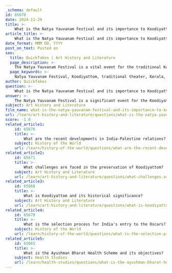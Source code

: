 ```yaml
---
_schema: default
id: 65670
date: 2024-11-29
title: >-
    What is the Natya Yauvanam Festival and its importance to Koodiyattom?
article_title: >-
    What is the Natya Yauvanam Festival and its importance to Koodiyattom?
date_format: MMM DD, YYYY
post_on_text: Posted on
seo:
  title: QuickTakes | Art History and Literature
  page_description: >-
    The Natya Yauvanam Festival is a vital event for the traditional Koodiyattom art form in Kerala, India, promoting young artists and preserving diverse theatrical traditions through performance and community engagement.
  page_keywords: >-
    Natya Yauvanam Festival, Koodiyattom, traditional theater, Kerala, India, Cholliyattom, young artists, Kalamandalam, Ammannur, Mani Gurukulam, cultural heritage, performing arts, arts preservation, community, collaboration, theater festival, contemporary relevance
author: QuickTakes
question: >-
    What is the Natya Yauvanam Festival and its importance to Koodiyattom?
answer: >-
    The Natya Yauvanam Festival is a significant event for the Koodiyattom art form, which is a traditional theatrical performance from Kerala, India. Organized by Cholliyattom, a collective of young Koodiyattom artists, the festival aims to preserve and promote the diverse traditions of Koodiyattom by providing a platform for younger artists to explore various styles, including Kalamandalam, Ammannur, and Mani Gurukulam.\n\nThe second edition of the Natya Yauvanam Festival took place in September 2024 at Ammannur Gurukulam in Irinjalakuda, in collaboration with the Dr. K.N. Pisharody Smaraka Kathakali Club. This festival is particularly important as it unites younger artists trained in different Koodiyattom traditions, offering them practical experience and exposure to the nuances of the art form. The initiative is seen as a response to the challenges faced by younger artists in gaining opportunities within Koodiyattom, where senior performers typically dominate significant roles.\n\nThe festival not only serves as a platform for performance but also fosters a sense of community among artists from various backgrounds, encouraging collaboration and the sharing of knowledge. By engaging the younger generation, Natya Yauvanam plays a crucial role in ensuring the survival and evolution of Koodiyattom, making it relevant for contemporary audiences while honoring its rich heritage.
subject: Art History and Literature
file_name: what-is-the-natya-yauvanam-festival-and-its-importance-to-koodiyattom.md
url: /learn/art-history-and-literature/questions/what-is-the-natya-yauvanam-festival-and-its-importance-to-koodiyattom
score: -1.0
related_article1:
    id: 65676
    title: >-
        What are the recent developments in India-Palestine relations?
    subject: History of the World
    url: /learn/history-of-the-world/questions/what-are-the-recent-developments-in-indiapalestine-relations
related_article2:
    id: 65671
    title: >-
        What challenges are faced in the preservation of Koodiyattom?
    subject: Art History and Literature
    url: /learn/art-history-and-literature/questions/what-challenges-are-faced-in-the-preservation-of-koodiyattom
related_article3:
    id: 65668
    title: >-
        What is Koodiyattom and its historical significance?
    subject: Art History and Literature
    url: /learn/art-history-and-literature/questions/what-is-koodiyattom-and-its-historical-significance
related_article4:
    id: 65679
    title: >-
        What is the selection process for India's entry to the Oscars?
    subject: History of the World
    url: /learn/history-of-the-world/questions/what-is-the-selection-process-for-indias-entry-to-the-oscars
related_article5:
    id: 65665
    title: >-
        What is the Ayushman Bharat Health Scheme and its objectives?
    subject: Health Studies
    url: /learn/health-studies/questions/what-is-the-ayushman-bharat-health-scheme-and-its-objectives
---
```


&nbsp;